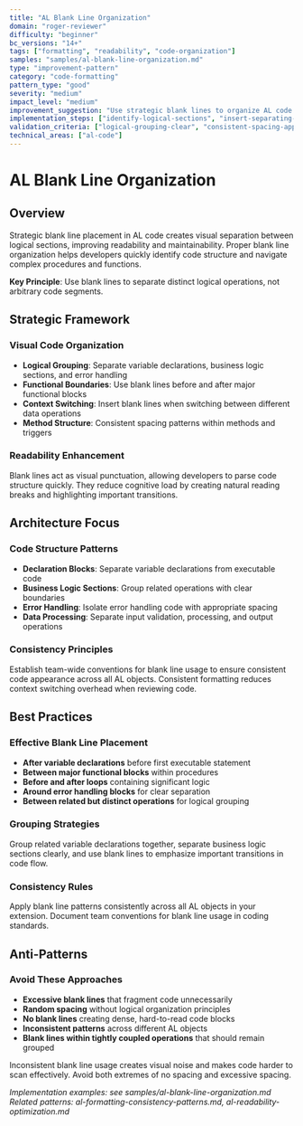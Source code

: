 ```yaml
---
title: "AL Blank Line Organization"
domain: "roger-reviewer"
difficulty: "beginner"
bc_versions: "14+"
tags: ["formatting", "readability", "code-organization"]
samples: "samples/al-blank-line-organization.md"
type: "improvement-pattern"
category: "code-formatting"
pattern_type: "good"
severity: "medium"
impact_level: "medium"
improvement_suggestion: "Use strategic blank lines to organize AL code into logical sections"
implementation_steps: ["identify-logical-sections", "insert-separating-blank-lines", "validate-consistency"]
validation_criteria: ["logical-grouping-clear", "consistent-spacing-applied"]
technical_areas: ["al-code"]
---
```


# AL Blank Line Organization

## Overview

Strategic blank line placement in AL code creates visual separation between logical sections, improving readability and maintainability. Proper blank line organization helps developers quickly identify code structure and navigate complex procedures and functions.

**Key Principle**: Use blank lines to separate distinct logical operations, not arbitrary code segments.

## Strategic Framework

### Visual Code Organization
- **Logical Grouping**: Separate variable declarations, business logic sections, and error handling
- **Functional Boundaries**: Use blank lines before and after major functional blocks
- **Context Switching**: Insert blank lines when switching between different data operations
- **Method Structure**: Consistent spacing patterns within methods and triggers

### Readability Enhancement
Blank lines act as visual punctuation, allowing developers to parse code structure quickly. They reduce cognitive load by creating natural reading breaks and highlighting important transitions.

## Architecture Focus

### Code Structure Patterns
- **Declaration Blocks**: Separate variable declarations from executable code
- **Business Logic Sections**: Group related operations with clear boundaries
- **Error Handling**: Isolate error handling code with appropriate spacing
- **Data Processing**: Separate input validation, processing, and output operations

### Consistency Principles
Establish team-wide conventions for blank line usage to ensure consistent code appearance across all AL objects. Consistent formatting reduces context switching overhead when reviewing code.

## Best Practices

### Effective Blank Line Placement
- **After variable declarations** before first executable statement
- **Between major functional blocks** within procedures
- **Before and after loops** containing significant logic
- **Around error handling blocks** for clear separation
- **Between related but distinct operations** for logical grouping

### Grouping Strategies
Group related variable declarations together, separate business logic sections clearly, and use blank lines to emphasize important transitions in code flow.

### Consistency Rules
Apply blank line patterns consistently across all AL objects in your extension. Document team conventions for blank line usage in coding standards.

## Anti-Patterns

### Avoid These Approaches
- **Excessive blank lines** that fragment code unnecessarily
- **Random spacing** without logical organization principles
- **No blank lines** creating dense, hard-to-read code blocks
- **Inconsistent patterns** across different AL objects
- **Blank lines within tightly coupled operations** that should remain grouped

Inconsistent blank line usage creates visual noise and makes code harder to scan effectively. Avoid both extremes of no spacing and excessive spacing.

*Implementation examples: see samples/al-blank-line-organization.md*
*Related patterns: al-formatting-consistency-patterns.md, al-readability-optimization.md*